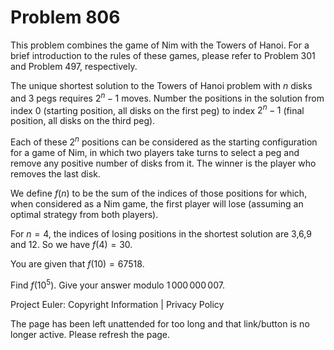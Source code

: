 #   Problem 806

   This problem combines the game of Nim with the Towers of Hanoi. For a
   brief introduction to the rules of these games, please refer to Problem
   301 and Problem 497, respectively.

   The unique shortest solution to the Towers of Hanoi problem with $n$ disks
   and $3$ pegs requires $2^n-1$ moves. Number the positions in the solution
   from index 0 (starting position, all disks on the first peg) to index
   $2^n-1$ (final position, all disks on the third peg).

   Each of these $2^n$ positions can be considered as the starting
   configuration for a game of Nim, in which two players take turns to select
   a peg and remove any positive number of disks from it. The winner is the
   player who removes the last disk.

   We define $f(n)$ to be the sum of the indices of those positions for
   which, when considered as a Nim game, the first player will lose (assuming
   an optimal strategy from both players).

   For $n=4$, the indices of losing positions in the shortest solution are
   3,6,9 and 12. So we have $f(4) = 30$.

   You are given that $f(10) = 67518$.

   Find $f(10^5)$. Give your answer modulo $1\,000\,000\,007$.

   Project Euler: Copyright Information | Privacy Policy

   The page has been left unattended for too long and that link/button is no
   longer active. Please refresh the page.
